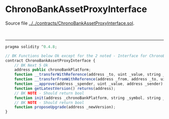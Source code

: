 # ChronoBankAssetProxyInterface

Source file [../../contracts/ChronoBankAssetProxyInterface.sol](../../contracts/ChronoBankAssetProxyInterface.sol).

<br />

<hr />

```javascript
pragma solidity ^0.4.8;

// BK Functions below Ok except for the 2 noted - Interface for ChronoBankAssetProxy contract
contract ChronoBankAssetProxyInterface {
    // BK Next 5 Ok
    address public chronoBankPlatform;
    function __transferWithReference(address _to, uint _value, string _reference, address _sender) returns(bool);
    function __transferFromWithReference(address _from, address _to, uint _value, string _reference, address _sender) returns(bool);
    function __approve(address _spender, uint _value, address _sender) returns(bool);    
    function getLatestVersion() returns(address);
    // BK NOTE - Should return bool 
    function init(address _chronoBankPlatform, string _symbol, string _name);
    // BK NOTE - Should return bool
    function proposeUpgrade(address _newVersion);
}

```
